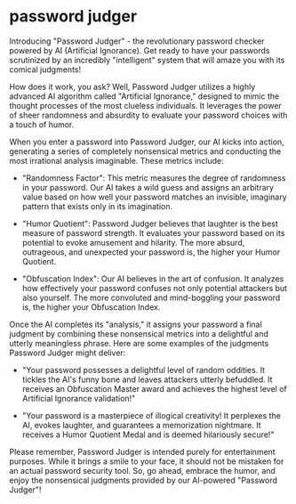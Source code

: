 # password judger

Introducing "Password Judger" - the revolutionary password checker powered by AI (Artificial Ignorance). Get ready to have your passwords scrutinized by an incredibly "intelligent" system that will amaze you with its comical judgments!

How does it work, you ask? Well, Password Judger utilizes a highly advanced AI algorithm called "Artificial Ignorance," designed to mimic the thought processes of the most clueless individuals. It leverages the power of sheer randomness and absurdity to evaluate your password choices with a touch of humor.

When you enter a password into Password Judger, our AI kicks into action, generating a series of completely nonsensical metrics and conducting the most irrational analysis imaginable. These metrics include:

* "Randomness Factor": This metric measures the degree of randomness in your password. Our AI takes a wild guess and assigns an arbitrary value based on how well your password matches an invisible, imaginary pattern that exists only in its imagination.

* "Humor Quotient": Password Judger believes that laughter is the best measure of password strength. It evaluates your password based on its potential to evoke amusement and hilarity. The more absurd, outrageous, and unexpected your password is, the higher your Humor Quotient.

* "Obfuscation Index": Our AI believes in the art of confusion. It analyzes how effectively your password confuses not only potential attackers but also yourself. The more convoluted and mind-boggling your password is, the higher your Obfuscation Index.

Once the AI completes its "analysis," it assigns your password a final judgment by combining these nonsensical metrics into a delightful and utterly meaningless phrase. Here are some examples of the judgments Password Judger might deliver:

* "Your password possesses a delightful level of random oddities. It tickles the AI's funny bone and leaves attackers utterly befuddled. It receives an Obfuscation Master award and achieves the highest level of Artificial Ignorance validation!"

* "Your password is a masterpiece of illogical creativity! It perplexes the AI, evokes laughter, and guarantees a memorization nightmare. It receives a Humor Quotient Medal and is deemed hilariously secure!"

Please remember, Password Judger is intended purely for entertainment purposes. While it brings a smile to your face, it should not be mistaken for an actual password security tool. So, go ahead, embrace the humor, and enjoy the nonsensical judgments provided by our AI-powered "Password Judger"!

